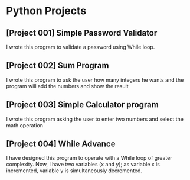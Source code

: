 <h1>Python Projects</h1>

<h2>[Project 001] Simple Password Validator</h2>
<p>I wrote this program to validate a password using While loop.</p>
<h2>[Project 002] Sum Program</h2>
<p>I wrote this program to ask the user how many integers he wants and the program will add the numbers and show the result</p>
<h2>[Project 003] Simple Calculator program</h2>
<p>I wrote this program asking the user to enter two numbers and select the math operation</p>
<h2>[Project 004] While Advance</h2>
<p>I have designed this program to operate with a While loop of greater complexity. Now, I have two variables (x and y); as variable x is incremented, variable y is simultaneously decremented.</p>


